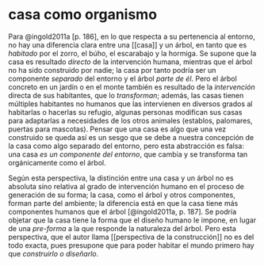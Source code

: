 # casa como organismo
Para @ingold2011a [p. 186], en lo que respecta a su pertenencia al entorno, no hay una diferencia clara entre una [[casa]] y un árbol, en tanto que es *habitado* por el zorro, el búho, el escarabajo y la hormiga. Se supone que la casa es resultado *directo* de la intervención humana, mientras que el árbol no ha sido construido por nadie; la casa por tanto podría ser un componente *separado* del entorno y el árbol *parte de él*. Pero el árbol concreto en un jardín o en el monte también es resultado de la *intervención* directa de sus habitantes, que lo *transforman*; además, las casas tienen múltiples habitantes no humanos que las intervienen en diversos grados al habitarlas o hacerlas su refugio, algunas personas modifican sus casas para adaptarlas a necesidades de los otros animales (establos, palomares, puertas para mascotas). Pensar que una casa es algo que una vez construido se queda así es un sesgo que se debe a nuestra concepción de la casa como algo separado del entorno, pero esta abstracción es falsa: una casa *es un componente del entorno*, que cambia y se transforma tan orgánicamente como el árbol.

Según esta perspectiva, la distinción entre una casa y un árbol no es absoluta sino relativa al grado de intervención humano en el proceso de generación de su forma; la casa, como el árbol y otros componentes, forman parte del ambiente; la diferencia está en que la casa tiene más componentes humanos que el árbol [@ingold2011a, p. 187]. Se podría objetar que la casa tiene la forma que el diseño humano le impone, en lugar de una *pre-forma* a la que responde la naturaleza del árbol. Pero esta perspectiva, que el autor llama [[perspectiva de la construcción]] no es del todo exacta, pues presupone que para poder habitar el mundo primero hay que *construirlo o diseñarlo*.

